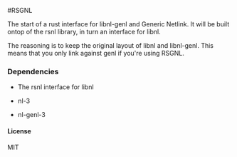 #RSGNL

The start of a rust interface for libnl-genl and Generic Netlink. It will be built ontop of the rsnl library, in turn an interface for libnl.

The reasoning is to keep the original layout of libnl and libnl-genl. This means that you only link against genl if you're using RSGNL.


### Dependencies

* The rsnl interface for libnl

* nl-3
* nl-genl-3

#### License

MIT
